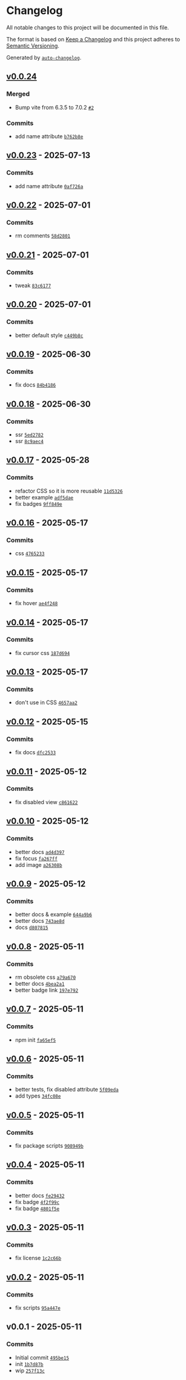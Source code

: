 # Changelog

All notable changes to this project will be documented in this file.

The format is based on [Keep a Changelog](https://keepachangelog.com/en/1.0.0/)
and this project adheres to [Semantic Versioning](https://semver.org/spec/v2.0.0.html).

Generated by [`auto-changelog`](https://github.com/CookPete/auto-changelog).

## [v0.0.24](https://github.com/substrate-system/button/compare/v0.0.23...v0.0.24)

### Merged

- Bump vite from 6.3.5 to 7.0.2 [`#2`](https://github.com/substrate-system/button/pull/2)

### Commits

- add name attribute [`b762b8e`](https://github.com/substrate-system/button/commit/b762b8ea7a53ca26c5ad9361b6231bbbe16fb489)

## [v0.0.23](https://github.com/substrate-system/button/compare/v0.0.22...v0.0.23) - 2025-07-13

### Commits

- add name attribute [`0af726a`](https://github.com/substrate-system/button/commit/0af726aa71bcc1a2580c62d23c56a218dbe4d9db)

## [v0.0.22](https://github.com/substrate-system/button/compare/v0.0.21...v0.0.22) - 2025-07-01

### Commits

- rm comments [`58d2801`](https://github.com/substrate-system/button/commit/58d2801f85592b83c468bf84e85d678ad5cdbec7)

## [v0.0.21](https://github.com/substrate-system/button/compare/v0.0.20...v0.0.21) - 2025-07-01

### Commits

- tweak [`83c6177`](https://github.com/substrate-system/button/commit/83c6177d735a91e9bb589a53fead1551193aa00a)

## [v0.0.20](https://github.com/substrate-system/button/compare/v0.0.19...v0.0.20) - 2025-07-01

### Commits

- better default style [`c449b8c`](https://github.com/substrate-system/button/commit/c449b8cc559dbefbcd44fade16ec6c803bb8016c)

## [v0.0.19](https://github.com/substrate-system/button/compare/v0.0.18...v0.0.19) - 2025-06-30

### Commits

- fix docs [`84b4186`](https://github.com/substrate-system/button/commit/84b4186f3202778aef6d193707f9847cde43795d)

## [v0.0.18](https://github.com/substrate-system/button/compare/v0.0.17...v0.0.18) - 2025-06-30

### Commits

- ssr [`5ed2782`](https://github.com/substrate-system/button/commit/5ed27822d94366702183801089f068aba1ef4520)
- ssr [`8c9aec4`](https://github.com/substrate-system/button/commit/8c9aec4d0f3d810ad20bc900e65b1e4c47e58c88)

## [v0.0.17](https://github.com/substrate-system/button/compare/v0.0.16...v0.0.17) - 2025-05-28

### Commits

- refactor CSS so it is more reusable [`11d5326`](https://github.com/substrate-system/button/commit/11d5326eb9f4c57e0ca7fb1ece7251b917dba38b)
- better example [`adf5dae`](https://github.com/substrate-system/button/commit/adf5daeecddca37f9099b8c4af6a0b1b9872e73d)
- fix badges [`9ff849e`](https://github.com/substrate-system/button/commit/9ff849efece86e56627e21c339867a42ee583eae)

## [v0.0.16](https://github.com/substrate-system/button/compare/v0.0.15...v0.0.16) - 2025-05-17

### Commits

- css [`4765233`](https://github.com/substrate-system/button/commit/4765233f72499f496faddb5cdf532c8efb4e4f9e)

## [v0.0.15](https://github.com/substrate-system/button/compare/v0.0.14...v0.0.15) - 2025-05-17

### Commits

- fix hover [`ae4f248`](https://github.com/substrate-system/button/commit/ae4f248d6bef0a4a3d76bc7a775630951e0eab88)

## [v0.0.14](https://github.com/substrate-system/button/compare/v0.0.13...v0.0.14) - 2025-05-17

### Commits

- fix cursor css [`187d694`](https://github.com/substrate-system/button/commit/187d694fbf003ef9605dcdd74f6781a3f868a052)

## [v0.0.13](https://github.com/substrate-system/button/compare/v0.0.12...v0.0.13) - 2025-05-17

### Commits

- don't use  in CSS [`4657aa2`](https://github.com/substrate-system/button/commit/4657aa27d27ab4dc205576c09b535b53de62e7ef)

## [v0.0.12](https://github.com/substrate-system/button/compare/v0.0.11...v0.0.12) - 2025-05-15

### Commits

- fix docs [`dfc2533`](https://github.com/substrate-system/button/commit/dfc2533a8bfd878c2f08f683aaf42162a6871da7)

## [v0.0.11](https://github.com/substrate-system/button/compare/v0.0.10...v0.0.11) - 2025-05-12

### Commits

- fix disabled view [`c861622`](https://github.com/substrate-system/button/commit/c861622cc4503d09cf28e3caa557edc779b6903c)

## [v0.0.10](https://github.com/substrate-system/button/compare/v0.0.9...v0.0.10) - 2025-05-12

### Commits

- better docs [`ad4d397`](https://github.com/substrate-system/button/commit/ad4d3970b569963f683db2cb26f55c565aa632ce)
- fix focus [`fa267ff`](https://github.com/substrate-system/button/commit/fa267ff445bdc15127b726001c7ba8238eb2086a)
- add image [`a26308b`](https://github.com/substrate-system/button/commit/a26308b6844c20a036bd221b23c41972c9913fb4)

## [v0.0.9](https://github.com/substrate-system/button/compare/v0.0.8...v0.0.9) - 2025-05-12

### Commits

- better docs & example [`644a9b6`](https://github.com/substrate-system/button/commit/644a9b66c5dfc8ba2ae6ff92cc7313fc1b33ca11)
- better docs [`743ae8d`](https://github.com/substrate-system/button/commit/743ae8d7f5b3dc52eb0030cd9e41c84fdbc49b13)
- docs [`d807815`](https://github.com/substrate-system/button/commit/d807815aeba34500ffc60ff953593fffad3beb3a)

## [v0.0.8](https://github.com/substrate-system/button/compare/v0.0.7...v0.0.8) - 2025-05-11

### Commits

- rm obsolete css [`a79a670`](https://github.com/substrate-system/button/commit/a79a670187adf216f9e8d872625bf42497008463)
- better docs [`4bea2a1`](https://github.com/substrate-system/button/commit/4bea2a1e13febc7599ae3c24eb1e27c940fb2d3b)
- better badge link [`197e792`](https://github.com/substrate-system/button/commit/197e792468f2972ae6119d8980c2f53bcdcfdeac)

## [v0.0.7](https://github.com/substrate-system/button/compare/v0.0.6...v0.0.7) - 2025-05-11

### Commits

- npm init [`fa65ef5`](https://github.com/substrate-system/button/commit/fa65ef5bb67a69786fa284cac56335775762a66f)

## [v0.0.6](https://github.com/substrate-system/button/compare/v0.0.5...v0.0.6) - 2025-05-11

### Commits

- better tests, fix disabled attribute [`5f09eda`](https://github.com/substrate-system/button/commit/5f09edad9fff9aae691acf9a4388458cbac2eeb0)
- add types [`34fc08e`](https://github.com/substrate-system/button/commit/34fc08ecf50a21d810780e6d79dd196aca208012)

## [v0.0.5](https://github.com/substrate-system/button/compare/v0.0.4...v0.0.5) - 2025-05-11

### Commits

- fix package scripts [`908949b`](https://github.com/substrate-system/button/commit/908949bc9849316005c9c8b775e4dc0dc819830e)

## [v0.0.4](https://github.com/substrate-system/button/compare/v0.0.3...v0.0.4) - 2025-05-11

### Commits

- better docs [`fe29432`](https://github.com/substrate-system/button/commit/fe29432438db5b6750e5c62e08125ce9510607b7)
- fix badge [`4f2f99c`](https://github.com/substrate-system/button/commit/4f2f99cafdd667863d0af28837c5eef231cf9956)
- fix badge [`4801f5e`](https://github.com/substrate-system/button/commit/4801f5e8710290ad07d01a185c013d5232b77db4)

## [v0.0.3](https://github.com/substrate-system/button/compare/v0.0.2...v0.0.3) - 2025-05-11

### Commits

- fix license [`1c2c66b`](https://github.com/substrate-system/button/commit/1c2c66bc1a0bd52347841b5678a06f80cb740fa0)

## [v0.0.2](https://github.com/substrate-system/button/compare/v0.0.1...v0.0.2) - 2025-05-11

### Commits

- fix scripts [`95a447e`](https://github.com/substrate-system/button/commit/95a447e5d26145163e3e33f160d40db6fef85bb8)

## v0.0.1 - 2025-05-11

### Commits

- Initial commit [`495be15`](https://github.com/substrate-system/button/commit/495be15b6e93609549a69fcf26cd007da3196334)
- init [`1b7d87b`](https://github.com/substrate-system/button/commit/1b7d87b2fc6f92a5ab6216ace6fa7b1de80dac04)
- wip [`257f13c`](https://github.com/substrate-system/button/commit/257f13cec97faa74b1ffc95f7b1144b0296ae2c0)
